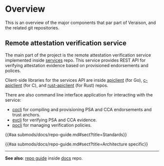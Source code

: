 # Overview

This is an overview of the major components that par part of Veraison, and the
related git repositories.

## Remote attestation verification service

The main part of the project is the remote attestation verification service
implemented inside [services](https://github.com/veraison/services) repo. This
service provides REST API for verifying attestation evidence based on
provisioned endorsements and polices.

Client-side libraries for the services API are inside
[apiclient](https://github.com/veraison/apiclient) (for Go),
[c-apiclient](https://github.com/veraison/c-apiclient) (for C), and
[rust-apiclient](https://github.com/veraison/rust-apiclient) (for Rust) repos.

There are also command line interface application for interacting with the
service:

- [cocli](https://github.com/veraison/cocli) for compiling and provisioning PSA
  and CCA endorsements and trust anchors.
- [evcli](https://github.com/veraison/evcli) for verifying PSA and CCA evidence.
- [pocli](https://github.com/veraison/pocli) for managing verification
  policies.

{{#aa submods/docs/repo-guide.md#sect?title=Standards}}

{{#aa submods/docs/repo-guide.md#sect?title=Architecture specific}}

---

**See also**: [repo
guide](https://github.com/veraison/docs/blob/main/repo-guide.md) inside
[docs](https://github.com/veraison/docs) repo.


